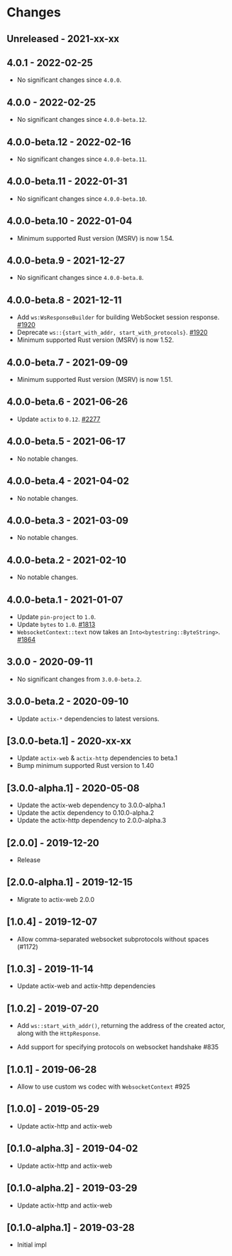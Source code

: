 # Changes

## Unreleased - 2021-xx-xx

## 4.0.1 - 2022-02-25
- No significant changes since `4.0.0`.


## 4.0.0 - 2022-02-25
- No significant changes since `4.0.0-beta.12`.


## 4.0.0-beta.12 - 2022-02-16
- No significant changes since `4.0.0-beta.11`.


## 4.0.0-beta.11 - 2022-01-31
- No significant changes since `4.0.0-beta.10`.


## 4.0.0-beta.10 - 2022-01-04
- Minimum supported Rust version (MSRV) is now 1.54.


## 4.0.0-beta.9 - 2021-12-27
- No significant changes since `4.0.0-beta.8`.


## 4.0.0-beta.8 - 2021-12-11
- Add `ws:WsResponseBuilder` for building WebSocket session response. [#1920]
- Deprecate `ws::{start_with_addr, start_with_protocols}`. [#1920]
- Minimum supported Rust version (MSRV) is now 1.52.

[#1920]: https://github.com/actix/actix-web/pull/1920


## 4.0.0-beta.7 - 2021-09-09
- Minimum supported Rust version (MSRV) is now 1.51.


## 4.0.0-beta.6 - 2021-06-26
- Update `actix` to `0.12`. [#2277]

[#2277]: https://github.com/actix/actix-web/pull/2277


## 4.0.0-beta.5 - 2021-06-17
- No notable changes.


## 4.0.0-beta.4 - 2021-04-02
- No notable changes.


## 4.0.0-beta.3 - 2021-03-09
- No notable changes.


## 4.0.0-beta.2 - 2021-02-10
- No notable changes.


## 4.0.0-beta.1 - 2021-01-07
- Update `pin-project` to `1.0`.
- Update `bytes` to `1.0`. [#1813]
- `WebsocketContext::text` now takes an `Into<bytestring::ByteString>`. [#1864]

[#1813]: https://github.com/actix/actix-web/pull/1813
[#1864]: https://github.com/actix/actix-web/pull/1864


## 3.0.0 - 2020-09-11
- No significant changes from `3.0.0-beta.2`.


## 3.0.0-beta.2 - 2020-09-10
- Update `actix-*` dependencies to latest versions.


## [3.0.0-beta.1] - 2020-xx-xx
- Update `actix-web` & `actix-http` dependencies to beta.1
- Bump minimum supported Rust version to 1.40


## [3.0.0-alpha.1] - 2020-05-08
- Update the actix-web dependency to 3.0.0-alpha.1
- Update the actix dependency to 0.10.0-alpha.2
- Update the actix-http dependency to 2.0.0-alpha.3

## [2.0.0] - 2019-12-20

- Release

## [2.0.0-alpha.1] - 2019-12-15

- Migrate to actix-web 2.0.0

## [1.0.4] - 2019-12-07

- Allow comma-separated websocket subprotocols without spaces (#1172)

## [1.0.3] - 2019-11-14

- Update actix-web and actix-http dependencies

## [1.0.2] - 2019-07-20

- Add `ws::start_with_addr()`, returning the address of the created actor, along
  with the `HttpResponse`.

- Add support for specifying protocols on websocket handshake #835

## [1.0.1] - 2019-06-28

- Allow to use custom ws codec with `WebsocketContext` #925

## [1.0.0] - 2019-05-29

- Update actix-http and actix-web

## [0.1.0-alpha.3] - 2019-04-02

- Update actix-http and actix-web

## [0.1.0-alpha.2] - 2019-03-29

- Update actix-http and actix-web

## [0.1.0-alpha.1] - 2019-03-28

- Initial impl
